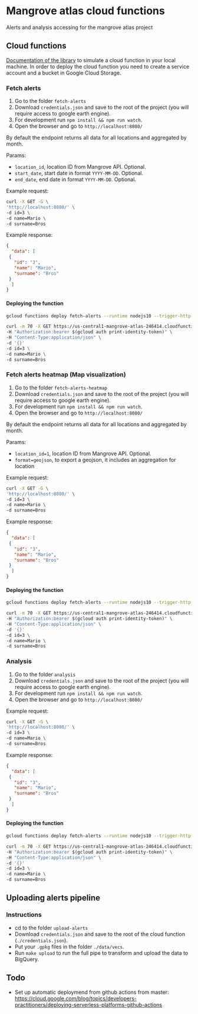 # Mangrove atlas cloud functions

Alerts and analysis accessing for the mangrove atlas project

## Cloud functions

[Documentation of the library](https://www.npmjs.com/package/@google-cloud/functions-framework) to simulate a cloud function in your local machine.
In order to deploy the cloud function you need to create a service account and a bucket in Google Cloud Storage.

### Fetch alerts

1. Go to the folder `fetch-alerts`
2. Download `credentials.json` and save to the root of the project (you will require access to google earth engine).
3. For development run `npm install && npm run watch`.
4. Open the browser and go to `http://localhost:8080/`

By default the endpoint returns all data for all locations and aggregated by month.

Params:

* `location_id`, location ID from Mangrove API. Optional.
* `start_date`, start date in format `YYYY-MM-DD`. Optional.
* `end_date`, end date in format `YYYY-MM-DD`. Optional.

Example request:  

``` bash
curl -X GET -G \
'http://localhost:8080/' \
-d id=3 \
-d name=Mario \
-d surname=Bros
```

Example response:

``` json
{
  "data": [
 {
   "id": "3",
   "name": "Mario",
   "surname": "Bros"
 }
  ]
}
```

#### Deploying the function

```bash
gcloud functions deploy fetch-alerts --runtime nodejs10 --trigger-http --memory 128MB --timeout 540s --region us-central1 --entry-point fetchAlerts --service-account-file ./credentials.json --source ./cloud-functions/fetch-alerts
```

``` bash
curl -m 70 -X GET https://us-central1-mangrove-atlas-246414.cloudfunctions.net/fetch-alerts \
-H "Authorization:bearer $(gcloud auth print-identity-token)" \
-H "Content-Type:application/json" \
-d '{}'
-d id=3 \
-d name=Mario \
-d surname=Bros
```

### Fetch alerts heatmap (Map visualization)

1. Go to the folder `fetch-alerts-heatmap`
2. Download `credentials.json` and save to the root of the project (you will require access to google earth engine).
3. For development run `npm install && npm run watch`.
4. Open the browser and go to `http://localhost:8080/`

By default the endpoint returns all data for all locations and aggregated by month.

Params:

* `location_id=1`, location ID from Mangrove API. Optional.
* `format=geojson`, to export a geojson, it includes an aggregation for location

Example request:  

``` bash
curl -X GET -G \
'http://localhost:8080/' \
-d id=3 \
-d name=Mario \
-d surname=Bros
```

Example response:

``` json
{
  "data": [
 {
   "id": "3",
   "name": "Mario",
   "surname": "Bros"
 }
  ]
}
```

#### Deploying the function

```bash
gcloud functions deploy fetch-alerts --runtime nodejs10 --trigger-http --memory 128MB --timeout 540s --region us-central1 --entry-point fetchAlerts --service-account-file ./credentials.json --source ./cloud-functions/fetch-alerts
```

``` bash
curl -m 70 -X GET https://us-central1-mangrove-atlas-246414.cloudfunctions.net/fetch-alerts \
-H "Authorization:bearer $(gcloud auth print-identity-token)" \
-H "Content-Type:application/json" \
-d '{}'
-d id=3 \
-d name=Mario \
-d surname=Bros
```

### Analysis

1. Go to the folder `analysis`
2. Download `credentials.json` and save to the root of the project (you will require access to google earth engine).
3. For development run `npm install && npm run watch`.
4. Open the browser and go to `http://localhost:8080/`

Example request:  

``` bash
curl -X GET -G \
'http://localhost:8080/' \
-d id=3 \
-d name=Mario \
-d surname=Bros
```

Example response:

``` json
{
  "data": [
 {
   "id": "3",
   "name": "Mario",
   "surname": "Bros"
 }
  ]
}
```

#### Deploying the function

```bash
gcloud functions deploy fetch-alerts --runtime nodejs10 --trigger-http --memory 128MB --timeout 540s --region us-central1 --entry-point fetchAlerts --service-account-file ./credentials.json --source ./cloud-functions/fetch-alerts
```

``` bash
curl -m 70 -X GET https://us-central1-mangrove-atlas-246414.cloudfunctions.net/fetch-alerts \
-H "Authorization:bearer $(gcloud auth print-identity-token)" \
-H "Content-Type:application/json" \
-d '{}'
-d id=3 \
-d name=Mario \
-d surname=Bros
```

## Uploading alerts pipeline

### Instructions

* cd to the folder `upload-alerts`
* Download `credentials.json` and save to the root of the cloud function (`./credentials.json`).
* Put your `.gpkg` files in the folder `./data/vecs`.
* Run `make upload` to run the full pipe to transform and upload the data to BigQuery.

## Todo

* Set up automatic deploymend from github actions from master: <https://cloud.google.com/blog/topics/developers-practitioners/deploying-serverless-platforms-github-actions>
